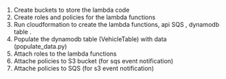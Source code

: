 1. Create buckets to store the lambda code
2. Create roles and policies for the lambda functions
3. Run cloudformation to create the lambda functions, api SQS , dynamodb table .
4. Populate the dynamodb table (VehicleTable) with data (populate_data.py)
4. Attach roles to the lambda functions
5. Attache policies to S3 bucket (for sqs event notification)
6. Attache policies to SQS (for s3 event notification)
